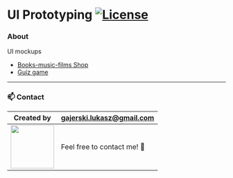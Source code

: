 # UI Prototyping [![License](https://img.shields.io/badge/licence-MIT-blue)](https://choosealicense.com/licenses/mit/)

### About

UI mockups

- [Books-music-films Shop](https://github.com/Ukasz09/UI-prototyping/master/IOS-books-music-films-shop)
- [Guiz game](https://github.com/Ukasz09/UI-prototyping/master/IOS-quiz-game)

---

### 📫 Contact

| Created by                                                                                                                                       | gajerski.lukasz@gmail.com        |
| ------------------------------------------------------------------------------------------------------------------------------------------------ | -------------------------------- |
| <a href="https://github.com/Ukasz09" target="_blank"><img src="https://avatars0.githubusercontent.com/u/44710226?s=460&v=4"  width="100px;"></a> | Feel free to contact me! :punch: |
